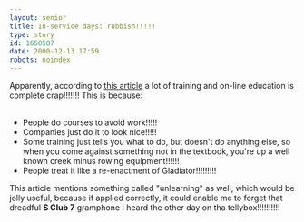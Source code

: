 ```yaml
---
layout: senior
title: In-service days: rubbish!!!!!
type: story
id: 1650587
date: 2000-12-13 17:59
robots: noindex
---
```

Apparently, according to <a href="http://www.linezine.com/2.1/features/bsbgsldg.htm">this article</a> a lot of training and on-line education is complete crap!!!!!!! This is because:<ul><br/><li>People do courses to avoid work!!!!!<br/><li>Companies just do it to look nice!!!!!<br/><li>Some training just tells you what to do, but doesn't do anything else, so when you come against something not in the textbook, you're up a well known creek minus rowing equipment!!!!!!<br/><li>People treat it like a re-enactment of Gladiator!!!!!!!!!<br/></li></li></li></li></ul>This article mentions something called "unlearning" as well, which would be jolly useful, because if applied correctly, it could enable me to forget that dreadful <b>S Club 7</b> gramphone I heard the other day on tha tellybox!!!!!!!!!!
